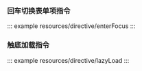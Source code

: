<!--
 * @Description:
 * @Date: 2024-10-31 16:07:08
 * @LastEditTime: 2024-12-30 17:42:45
-->

### 回车切换表单项指令
::: example
resources/directive/enterFocus
:::


### 触底加载指令
::: example
resources/directive/lazyLoad
:::
